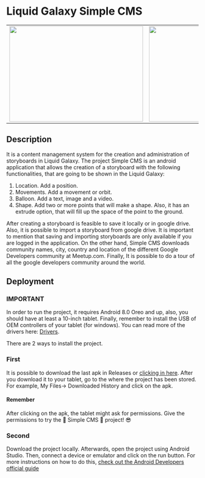 # Liquid Galaxy Simple CMS 

<table><tr><td><img src="https://raw.githubusercontent.com/dfriveros11/LiquidGalaxySimpleCMS/develop/DemoSimpleCMSAndroid.gif" width="350" height="250"/></td><td><img src="https://raw.githubusercontent.com/dfriveros11/LiquidGalaxySimpleCMS/develop/DemoSimpleCMSLiquidGalaxy.gif" width="350" height="250"/></td></tr></table>


## Description

It is a content management system for the creation and administration of storyboards in Liquid Galaxy. The project Simple CMS is an android application that allows the creation of a storyboard with the following functionalities, that are going to be shown in the Liquid Galaxy: 

1. Location. Add a position. 
2. Movements. Add a movement or orbit. 
3. Balloon. Add a text, image and a video.
4. Shape. Add two or more points that will make a shape. Also, it has an extrude option, that will fill up the space of the point to the ground.

After creating a storyboard is feasible to save it locally or in google drive. Also, it is possible to import a storyboard from google drive. It is important to mention that saving and importing storyboards are only available if you are logged in the application. 
On the other hand, Simple CMS downloads community names, city, country and location of the different Google Developers community at Meetup.com. Finally, It is possible to do a tour of all the google developers community around the world. 

## Deployment

### IMPORTANT
In order to run the project, it requires Android 8.0 Oreo and up, also, you should have at least a 10-inch tablet. Finally, remember to install the USB of OEM controllers of your tablet (for windows). You can read more of the drivers here: [Drivers]( https://developer.android.com/studio/run/oem-usb).

There are 2 ways to install the project.

### First

It is possible to download the last apk in Releases or [clicking in here](https://github.com/dfriveros11/LiquidGalaxySimpleCMS/releases/download/0.2/SimpleCMS-0.2.apk). After you download it to your tablet, go to the where the project has been stored. For example, My Files-> Downloaded History and click on the apk. 

#### Remember

After clicking on the apk, the tablet might ask for permissions. Give the permissions to try the :sparkler: Simple CMS :sparkler: project! :sunglasses:

### Second

Download the project locally. Afterwards, open the project using Android Studio. Then, connect a device or emulator and click on the run button. For more instructions on how to do this, [check out the Android Developers official guide](https://developer.android.com/training/basics/firstapp/running-app)



